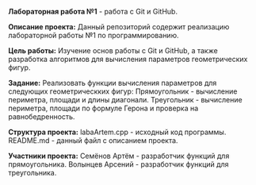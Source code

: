 **Лабораторная работа №1** - работа с Git и GitHub.

**Описание проекта:** 
Данный репозиторий содержит реализацию лабораторной работы №1 по программированию.

**Цель работы:** 
Изучение основ работы с Git и GitHub, а также разработка алгоритмов для вычисления параметров геометрических фигур.

**Задание:** 
Реализовать функции вычисления параметров для следующих геометрическких фигур: Прямоугольник - вычисление периметра, площади и длины диагонали. Треугольник - вычисление периметра, площади по формуле Герона и проверка на равнобедренность.

**Структура проекта:** 
labaArtem.cpp - исходный код программы. README.md - данный файл с описанием проекта.

**Участники проекта:** 
Семёнов Артём - разработчик функций для прямоугольника. Волынцев Арсений - разработчик функций для треугольника. 
